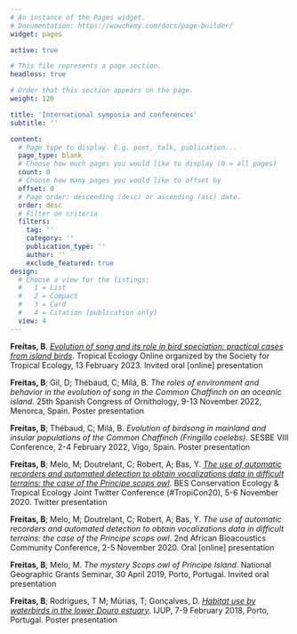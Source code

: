 ```yaml
---
# An instance of the Pages widget.
# Documentation: https://wowchemy.com/docs/page-builder/
widget: pages

active: true

# This file represents a page section.
headless: true

# Order that this section appears on the page.
weight: 120

title: 'International symposia and conferences'
subtitle: ''

content:
  # Page type to display. E.g. post, talk, publication...
  page_type: blank
  # Choose how much pages you would like to display (0 = all pages)
  count: 0
  # Choose how many pages you would like to offset by
  offset: 0
  # Page order: descending (desc) or ascending (asc) date.
  order: desc
  # Filter on criteria
  filters:
    tag: ''
    category: ''
    publication_type: ''
    author: ''
    exclude_featured: true
design:
  # Choose a view for the listings:
  #   1 = List
  #   2 = Compact
  #   3 = Card
  #   4 = Citation (publication only)
  view: 4
---
```

**Freitas, B**. [<i>Evolution of song and its role in bird speciation: practical cases from island birds</i>](https://www.soctropecol.eu/content/teo-tropical-ecology-online). Tropical Ecology Online organized by the Society for Tropical Ecology, 13 February 2023. Invited oral [online] presentation

**Freitas, B**; Gil, D; Thébaud, C; Milá, B. <i>The roles of environment and behavior in the evolution of song in the Common Chaffinch on an oceanic island</i>. 25th Spanish Congress of Ornithology, 9-13 November 2022, Menorca, Spain. Poster presentation

**Freitas, B**; Thébaud, C; Milá, B. <i>Evolution of birdsong in mainland and insular populations of the Common Chaffinch (<i>Fringilla coelebs</i>)</i>. SESBE VIII Conference, 2-4 February 2022, Vigo, Spain. Poster presentation

**Freitas, B**; Melo, M; Doutrelant, C; Robert, A; Bas, Y. [<i>The use of automatic recorders and automated detection to obtain vocalizations data in difficult terrains: the case of the Príncipe scops owl</i>](https://twitter.com/brbbfreitas/status/1324351272250707970). BES Conservation Ecology & Tropical Ecology Joint Twitter Conference (#TropiCon20), 5-6 November 2020. Twitter presentation

**Freitas, B**; Melo, M; Doutrelant, C; Robert, A; Bas, Y. <i>The use of automatic recorders and automated detection to obtain vocalizations data in difficult terrains: the case of the Príncipe scops owl</i>. 2nd African Bioacoustics Community Conference, 2-5 November 2020. Oral [online] presentation

**Freitas, B**; Melo, M. <i>The mystery Scops owl of Príncipe Island</i>. National Geographic Grants Seminar, 30 April 2019, Porto, Portugal. Invited oral presentation

**Freitas, B**; Rodrigues, T M; Múrias, T; Gonçalves, D. [<i>Habitat use by waterbirds in the lower Douro estuary</i>](https://doi.org/10.13140/RG.2.2.29929.80485). IJUP, 7-9 February 2018, Porto, Portugal. Poster presentation


